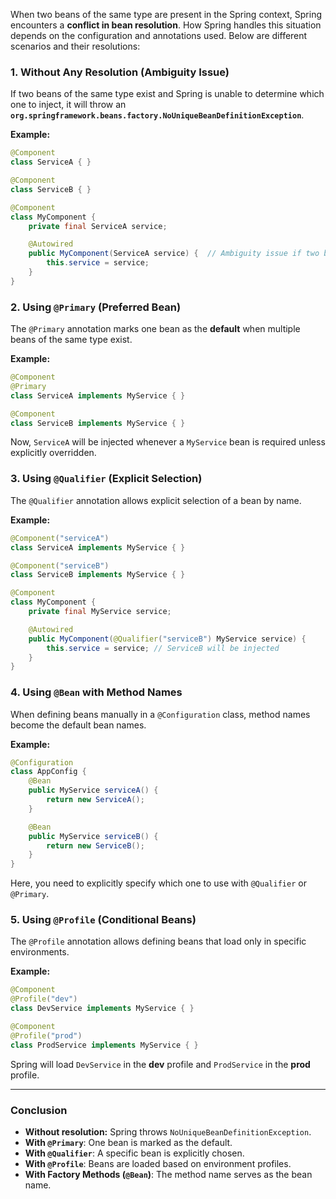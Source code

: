 When two beans of the same type are present in the Spring context, Spring encounters a **conflict in bean resolution**. How Spring handles this situation depends on the configuration and annotations used. Below are different scenarios and their resolutions:

### **1. Without Any Resolution (Ambiguity Issue)**
If two beans of the same type exist and Spring is unable to determine which one to inject, it will throw an **`org.springframework.beans.factory.NoUniqueBeanDefinitionException`**.

**Example:**
```java
@Component
class ServiceA { }

@Component
class ServiceB { }

@Component
class MyComponent {
    private final ServiceA service;

    @Autowired
    public MyComponent(ServiceA service) {  // Ambiguity issue if two beans of ServiceA exist
        this.service = service;
    }
}
```
### **2. Using `@Primary` (Preferred Bean)**
The `@Primary` annotation marks one bean as the **default** when multiple beans of the same type exist.

**Example:**
```java
@Component
@Primary
class ServiceA implements MyService { }

@Component
class ServiceB implements MyService { }
```
Now, `ServiceA` will be injected whenever a `MyService` bean is required unless explicitly overridden.

### **3. Using `@Qualifier` (Explicit Selection)**
The `@Qualifier` annotation allows explicit selection of a bean by name.

**Example:**
```java
@Component("serviceA")
class ServiceA implements MyService { }

@Component("serviceB")
class ServiceB implements MyService { }

@Component
class MyComponent {
    private final MyService service;

    @Autowired
    public MyComponent(@Qualifier("serviceB") MyService service) {
        this.service = service; // ServiceB will be injected
    }
}
```

### **4. Using `@Bean` with Method Names**
When defining beans manually in a `@Configuration` class, method names become the default bean names.

**Example:**
```java
@Configuration
class AppConfig {
    @Bean
    public MyService serviceA() {
        return new ServiceA();
    }

    @Bean
    public MyService serviceB() {
        return new ServiceB();
    }
}
```
Here, you need to explicitly specify which one to use with `@Qualifier` or `@Primary`.

### **5. Using `@Profile` (Conditional Beans)**
The `@Profile` annotation allows defining beans that load only in specific environments.

**Example:**
```java
@Component
@Profile("dev")
class DevService implements MyService { }

@Component
@Profile("prod")
class ProdService implements MyService { }
```
Spring will load `DevService` in the **dev** profile and `ProdService` in the **prod** profile.

---

### **Conclusion**
- **Without resolution:** Spring throws `NoUniqueBeanDefinitionException`.
- **With `@Primary`**: One bean is marked as the default.
- **With `@Qualifier`**: A specific bean is explicitly chosen.
- **With `@Profile`**: Beans are loaded based on environment profiles.
- **With Factory Methods (`@Bean`)**: The method name serves as the bean name.